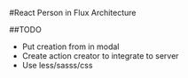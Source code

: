 #React Person in Flux Architecture

##TODO

 - Put creation from in modal
 - Create action creator to integrate to server
 - Use less/sasss/css